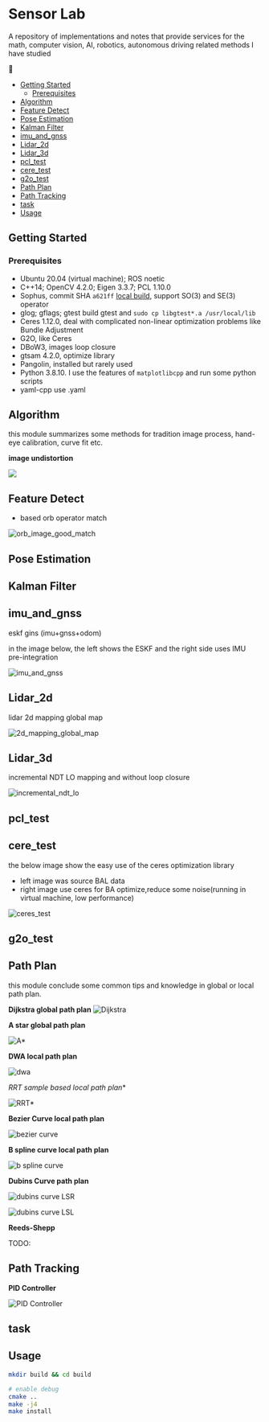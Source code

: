# Sensor Lab <!-- omit in toc -->

A repository of implementations and notes that provide services for the math, computer vision, AI, robotics, autonomous driving related methods I have studied

:construction:

- [Getting Started](#getting-started)
  - [Prerequisites](#prerequisites)
- [Algorithm](#algorithm)
- [Feature Detect](#feature-detect)
- [Pose Estimation](#pose-estimation)
- [Kalman Filter](#kalman-filter)
- [imu\_and\_gnss](#imu_and_gnss)
- [Lidar\_2d](#lidar_2d)
- [Lidar\_3d](#lidar_3d)
- [pcl\_test](#pcl_test)
- [cere\_test](#cere_test)
- [g2o\_test](#g2o_test)
- [Path Plan](#path-plan)
- [Path Tracking](#path-tracking)
- [task](#task)
- [Usage](#usage)

## Getting Started

### Prerequisites

- Ubuntu 20.04 (virtual machine); ROS noetic
- C++14; OpenCV 4.2.0; Eigen 3.3.7; PCL 1.10.0
- Sophus, commit SHA `a621ff` [local build](./task/local_build_sophus.md), support SO(3) and SE(3) operator
- glog; gflags; gtest build gtest and `sudo cp libgtest*.a /usr/local/lib`
- Ceres 1.12.0, deal with complicated non-linear optimization problems like Bundle Adjustment
- G2O, like Ceres
- DBoW3, images loop closure
- gtsam 4.2.0, optimize library
- Pangolin, installed but rarely used
- Python 3.8.10. I use the features of `matplotlibcpp` and run some python scripts
- yaml-cpp use .yaml

## Algorithm

this module summarizes some methods for tradition image process, hand-eye calibration, curve fit etc.

**image undistortion**

![](./support_files/image/algorithm/img1.png)

## Feature Detect

- based orb operator match

![orb_image_good_match](./support_files/image/feature_detect/orb_image_good_match.png)

## Pose Estimation

## Kalman Filter

## imu_and_gnss

eskf gins (imu+gnss+odom)

in the image below, the left shows the ESKF and the right side uses IMU pre-integration


![imu_and_gnss](./support_files/image/imu_and_gnss/imu_and_gnss.png)


## Lidar_2d

lidar 2d mapping global map

![2d_mapping_global_map](./support_files/image/lidar_2d/2d_mapping_global_map.png)

## Lidar_3d

incremental NDT LO mapping and without loop closure

![incremental_ndt_lo](./support_files/image/lidar_3d/incremental_ndt_lo.png)

## pcl_test

## cere_test

the below image show the easy use of the ceres optimization library

- left image was source BAL data
- right image use ceres for BA optimize,reduce some noise(running in virtual machine, low performance)

![ceres_test](./support_files/image/ceres_test/ceres_1.png)


## g2o_test

## Path Plan

this module conclude some common tips and knowledge in global or local path plan. 

**Dijkstra global path plan**
![Dijkstra](./support_files/image/path_plan/dijkstra_demo.png)

**A star global path plan**

![A*](./support_files/image/path_plan/astar_demo.png)

**DWA local path plan**

![dwa](./support_files/image/path_plan/dwa_demo.png)

**RRT* sample based local path plan**

![RRT*](./support_files/image/path_plan/rrt_star_demo.png)

**Bezier Curve local path plan**

![bezier curve](./support_files/image/path_plan/bezier_curve.png)

**B spline curve local path plan**

![b spline curve](./support_files/image/path_plan/b_spline_demo.png)

**Dubins Curve path plan**

![dubins curve LSR](./support_files/image/path_plan/dubins_curve_1.png)

![dubins curve LSL](./support_files/image/path_plan/dubins_curve_2.png)

**Reeds-Shepp**

TODO: 

## Path Tracking

**PID Controller**

![PID Controller](./support_files/image/path_tracking/pid_demo.png)

## task

## Usage

```bash
mkdir build && cd build

# enable debug
cmake ..
make -j4
make install
```
